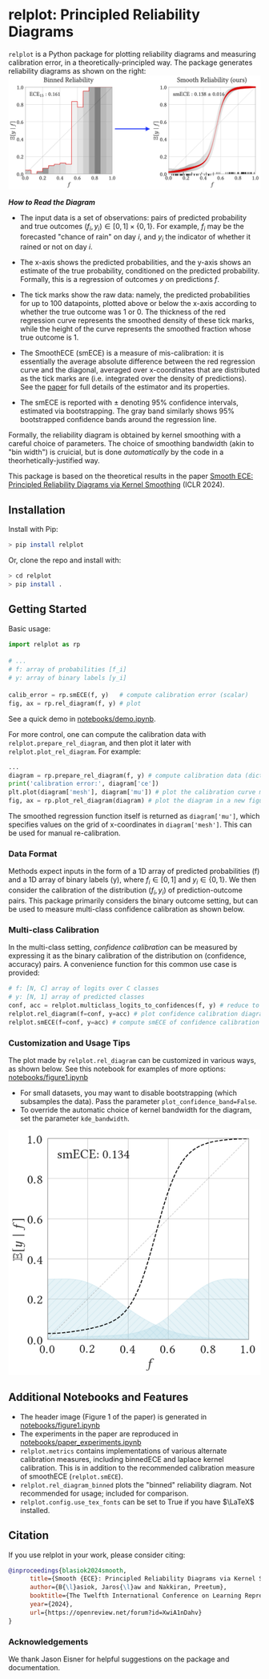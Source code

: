 # relplot: Principled Reliability Diagrams

`relplot` is a Python package for plotting reliability diagrams and measuring calibration error,
in a theoretically-principled way.
The package generates reliability diagrams as shown on the right:
![](imgs/hero.png)

***How to Read the Diagram***

* The input data is a set of observations:
pairs of predicted probability and true outcomes $(f_i, y_i) \in [0, 1] \times \{0, 1\}$.
For example, $f_i$ may be the forecasted "chance of rain" on day $i$, and
$y_i$ the indicator of whether it rained or not on day $i$.

* The x-axis shows the predicted probabilities,
and the y-axis shows an estimate of the true probability,
conditioned on the predicted probability. Formally, this is a regression
of outcomes $y$ on predictions $f$.

* The tick marks show the raw data:
namely, the predicted probabilities for up to 100 datapoints,
plotted above or below the x-axis according to whether the true outcome was 1 or 0.
The thickness of the red regression curve represents the smoothed density of these tick marks, while the height of the curve represents the smoothed fraction whose true outcome is 1.

* The SmoothECE (smECE) is a measure of mis-calibration:
it is essentially the average absolute difference
between the red regression curve
and the diagonal, averaged over x-coordinates
that are distributed as the tick marks are
(i.e. integrated over the density of predictions).
See the [paper](https://arxiv.org/abs/2309.12236) for
full details of the estimator and its properties.

* The smECE is reported with $\pm$ denoting 95% confidence intervals, estimated
via bootstrapping. The gray band similarly shows 95% bootstrapped confidence bands around the regression line.

Formally, the reliability diagram is obtained by kernel smoothing with a careful choice of parameters. The choice of smoothing bandwidth (akin to "bin width")
is cruicial, but is done *automatically* by the code in a theorhetically-justified way.

This package is based on the theoretical results in
the paper
[Smooth ECE: Principled Reliability Diagrams via Kernel Smoothing](https://arxiv.org/abs/2309.12236) (ICLR 2024).


## Installation

Install with Pip:
```sh
> pip install relplot
```

Or, clone the repo and install with:
```sh
> cd relplot
> pip install .
```

## Getting Started 

Basic usage:

```python
import relplot as rp

# ...
# f: array of probabilities [f_i]
# y: array of binary labels [y_i]

calib_error = rp.smECE(f, y)   # compute calibration error (scalar)
fig, ax = rp.rel_diagram(f, y) # plot
```
See a quick demo in [notebooks/demo.ipynb](notebooks/demo.ipynb).

For more control, one can compute the calibration data with `relplot.prepare_rel_diagram`, and then plot it later with `relplot.plot_rel_diagram`.
For example:
```python
...
diagram = rp.prepare_rel_diagram(f, y) # compute calibration data (dictionary)
print('calibration error:', diagram['ce']) 
plt.plot(diagram['mesh'], diagram['mu']) # plot the calibration curve manually
fig, ax = rp.plot_rel_diagram(diagram) # plot the diagram in a new figure
```
The smoothed regression function itself is returned as `diagram['mu']`,
which specifies values on the grid of x-coordinates in `diagram['mesh']`.
This can be used for manual re-calibration.


### Data Format
Methods expect inputs in the form
of a 1D array of predicted probabilities (f) and a 1D array of binary labels (y),
where $f_i \in [0, 1]$ and $y_i \in \{0, 1\}$.
We then consider the calibration of the
distribution $(f_i, y_i)$ of prediction-outcome pairs.
This package primarily considers the binary outcome setting, but can be used
to measure multi-class confidence calibration as shown below.

### Multi-class Calibration
In the multi-class setting, *confidence calibration* can be measured by expressing it as the binary
calibration of the distribution on (confidence, accuracy) pairs.
A convenience function for this common use case is provided:
```python
# f: [N, C] array of logits over C classes
# y: [N, 1] array of predicted classes 
conf, acc = relplot.multiclass_logits_to_confidences(f, y) # reduce to binary setting
relplot.rel_diagram(f=conf, y=acc) # plot confidence calibration diagram
relplot.smECE(f=conf, y=acc) # compute smECE of confidence calibration
```

### Customization and Usage Tips
The plot made by `relplot.rel_diagram` can be customized in various ways, as shown below.
See this notebook for examples of more options: [notebooks/figure1.ipynb](./notebooks/figure1.ipynb)

* For small datasets, you may want to disable bootstrapping (which subsamples the data). Pass the parameter `plot_confidence_band=False`.
* To override the automatic choice of kernel bandwidth for the diagram, set the parameter `kde_bandwidth`.

![](imgs/simple_plot.png)


## Additional Notebooks and Features
- The header image (Figure 1 of the paper) is generated in [notebooks/figure1.ipynb](./notebooks/figure1.ipynb)
- The experiments in the paper are reproduced in [notebooks/paper_experiments.ipynb](./notebooks/paper_experiments.ipynb)
- `relplot.metrics` contains implementations of various alternate calibration measures, including binnedECE and laplace kernel calibration. This is in addition to the recommended calibration measure of smoothECE (`relplot.smECE`).
- `relplot.rel_diagram_binned` plots the "binned" reliability diagram. Not recommended for usage; included for comparison.
- `relplot.config.use_tex_fonts` can be set to True if you have $\LaTeX$ installed.






## Citation
If you use relplot in your work, please consider citing:


```bibtex
@inproceedings{blasiok2024smooth,
      title={Smooth {ECE}: Principled Reliability Diagrams via Kernel Smoothing},
      author={B{\l}asiok, Jaros{\l}aw and Nakkiran, Preetum},
      booktitle={The Twelfth International Conference on Learning Representations},
      year={2024},
      url={https://openreview.net/forum?id=XwiA1nDahv}
}
```

### Acknowledgements
We thank Jason Eisner for helpful suggestions on the package and documentation.
